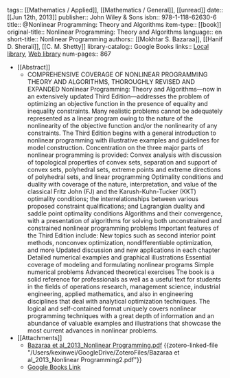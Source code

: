 tags:: [[Mathematics / Applied]], [[Mathematics / General]], [[unread]]
date:: [[Jun 12th, 2013]]
publisher:: John Wiley & Sons
isbn:: 978-1-118-62630-6
title:: @Nonlinear Programming: Theory and Algorithms
item-type:: [[book]]
original-title:: Nonlinear Programming: Theory and Algorithms
language:: en
short-title:: Nonlinear Programming
authors:: [[Mokhtar S. Bazaraa]], [[Hanif D. Sherali]], [[C. M. Shetty]]
library-catalog:: Google Books
links:: [Local library](zotero://select/library/items/ISTU9TW3), [Web library](https://www.zotero.org/users/6786528/items/ISTU9TW3)
num-pages:: 867

- [[Abstract]]
	- COMPREHENSIVE COVERAGE OF NONLINEAR PROGRAMMING THEORY AND ALGORITHMS, THOROUGHLY REVISED AND EXPANDED Nonlinear Programming: Theory and Algorithms—now in an extensively updated Third Edition—addresses the problem of optimizing an objective function in the presence of equality and inequality constraints. Many realistic problems cannot be adequately represented as a linear program owing to the nature of the nonlinearity of the objective function and/or the nonlinearity of any constraints. The Third Edition begins with a general introduction to nonlinear programming with illustrative examples and guidelines for model construction. Concentration on the three major parts of nonlinear programming is provided:  Convex analysis with discussion of topological properties of convex sets, separation and support of convex sets, polyhedral sets, extreme points and extreme directions of polyhedral sets, and linear programming Optimality conditions and duality with coverage of the nature, interpretation, and value of the classical Fritz John (FJ) and the Karush-Kuhn-Tucker (KKT) optimality conditions; the interrelationships between various proposed constraint qualifications; and Lagrangian duality and saddle point optimality conditions Algorithms and their convergence, with a presentation of algorithms for solving both unconstrained and constrained nonlinear programming problems  Important features of the Third Edition include:  New topics such as second interior point methods, nonconvex optimization, nondifferentiable optimization, and more Updated discussion and new applications in each chapter Detailed numerical examples and graphical illustrations Essential coverage of modeling and formulating nonlinear programs Simple numerical problems Advanced theoretical exercises  The book is a solid reference for professionals as well as a useful text for students in the fields of operations research, management science, industrial engineering, applied mathematics, and also in engineering disciplines that deal with analytical optimization techniques. The logical and self-contained format uniquely covers nonlinear programming techniques with a great depth of information and an abundance of valuable examples and illustrations that showcase the most current advances in nonlinear problems.
- [[Attachments]]
	- [Bazaraa et al_2013_Nonlinear Programming.pdf](zotero://select/library/items/ANSRBN7Z) {{zotero-linked-file "/Users/kexinwei/GoogleDrive/ZoteroFiles/Bazaraa et al_2013_Nonlinear Programming2.pdf"}}
	- [Google Books Link](https://books.google.com.sg/books?id=nDYz-NIpIuEC)